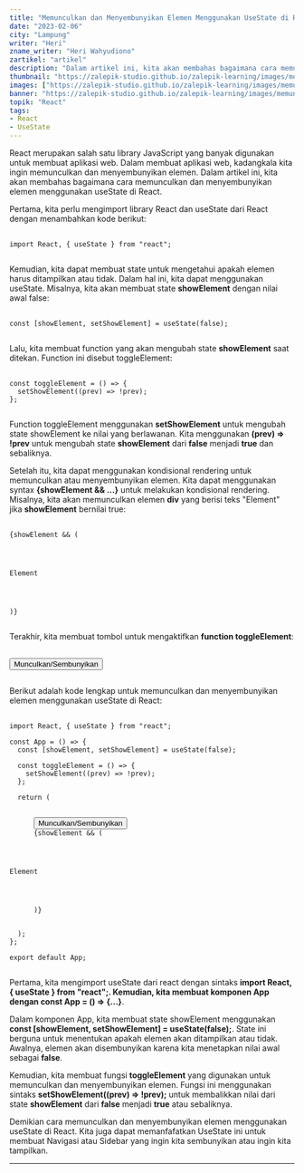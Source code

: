 ```yaml
---
title: "Memunculkan dan Menyembunyikan Elemen Menggunakan UseState di React"
date: "2023-02-06"
city: "Lampung"
writer: "Heri"
zname_writer: "Heri Wahyudiono"
zartikel: "artikel"
description: "Dalam artikel ini, kita akan membahas bagaimana cara memunculkan dan menyembunyikan elemen menggunakan useState di React"
thumbnail: "https://zalepik-studio.github.io/zalepik-learning/images/memunculkan-dan-menyembunyikan-elemen-menggunakan-usestate-di-react/thumbnail.png"
images: ["https://zalepik-studio.github.io/zalepik-learning/images/memunculkan-dan-menyembunyikan-elemen-menggunakan-usestate-di-react/images.png"]
banner: "https://zalepik-studio.github.io/zalepik-learning/images/memunculkan-dan-menyembunyikan-elemen-menggunakan-usestate-di-react/banner.png"
topik: "React"
tags: 
- React
- UseState
---
```


React merupakan salah satu library JavaScript yang banyak digunakan untuk membuat aplikasi web. Dalam membuat aplikasi web, kadangkala kita ingin memunculkan dan menyembunyikan elemen. Dalam artikel ini, kita akan membahas bagaimana cara memunculkan dan menyembunyikan elemen menggunakan useState di React.

<div class="zbarisbaru"></div>

Pertama, kita perlu mengimport library React dan useState dari React dengan menambahkan kode berikut:

<pre class="language-javascript">
  <code class="language-javascript">
import React, { useState } from "react";
  </code>
</pre>

Kemudian, kita dapat membuat state untuk mengetahui apakah elemen harus ditampilkan atau tidak. Dalam hal ini, kita dapat menggunakan useState. Misalnya, kita akan membuat state **showElement** dengan nilai awal false:

<pre class="language-javascript">
  <code class="language-javascript">
const [showElement, setShowElement] = useState(false);
  </code>
</pre>

Lalu, kita membuat function yang akan mengubah state **showElement** saat ditekan. Function ini disebut toggleElement:

<pre class="language-javascript">
  <code class="language-javascript">
const toggleElement = () => {
  setShowElement((prev) => !prev);
};
  </code>
</pre>

Function toggleElement menggunakan **setShowElement** untuk mengubah state showElement ke nilai yang berlawanan. Kita menggunakan **(prev) => !prev** untuk mengubah state **showElement** dari **false** menjadi **true** dan sebaliknya.

<div class="zbarisbaru"></div>

Setelah itu, kita dapat menggunakan kondisional rendering untuk memunculkan atau menyembunyikan elemen. Kita dapat menggunakan syntax **{showElement && ...}** untuk melakukan kondisional rendering. Misalnya, kita akan memunculkan elemen **div** yang berisi teks "Element" jika **showElement** bernilai true:

<pre class="language-javascript">
  <code class="language-javascript">
{showElement && (
  <div
    style={{
      width: "100px",
      height: "100px",
      backgroundColor: "blue",
      color: "white",
    }}
  >
    <p style={{ padding: "25px" }}>Element</p>
  </div>
)}
  </code>
</pre>

Terakhir, kita membuat tombol untuk mengaktifkan **function toggleElement**:

<pre class="language-javascript">
  <code class="language-javascript">
<button onClick={toggleElement}>Munculkan/Sembunyikan</button>
  </code>
</pre>

Berikut adalah kode lengkap untuk memunculkan dan menyembunyikan elemen menggunakan useState di React:

<pre class="language-javascript">
  <code class="language-javascript">
import React, { useState } from "react";

const App = () => {
  const [showElement, setShowElement] = useState(false);

  const toggleElement = () => {
    setShowElement((prev) => !prev);
  };

  return (
    <div>
      <button onClick={toggleElement}>Munculkan/Sembunyikan</button>
      {showElement && (
        <div
          style={{
            width: "100px",
            height: "100px",
            backgroundColor: "blue",
            color: "white",
          }}
        >
          <p style={{ padding: "25px" }}>Element</p>
        </div>
      )}
    </div>
  );
};

export default App;
  </code>
</pre>

Pertama, kita mengimport useState dari react dengan sintaks **import React, { useState } from "react";. Kemudian, kita membuat komponen App dengan const App = () => {...}**.

<div class="zbarisbaru"></div>

Dalam komponen App, kita membuat state showElement menggunakan **const [showElement, setShowElement] = useState(false);**. State ini berguna untuk menentukan apakah elemen akan ditampilkan atau tidak. Awalnya, elemen akan disembunyikan karena kita menetapkan nilai awal sebagai **false**.

<div class="zbarisbaru"></div>

Kemudian, kita membuat fungsi **toggleElement** yang digunakan untuk memunculkan dan menyembunyikan elemen. Fungsi ini menggunakan sintaks **setShowElement((prev) => !prev);** untuk membalikkan nilai dari state **showElement** dari **false** menjadi **true** atau sebaliknya.

<div class="zbarisbaru"></div>

Demikian cara memunculkan dan menyembunyikan elemen menggunakan useState di React. Kita juga dapat memanfafatkan UseState ini untuk membuat Navigasi atau Sidebar yang ingin kita  sembunyikan atau ingin kita tampilkan.

<div class="zbarisbaru"></div>
<div class="zbarisbaru"></div>

---